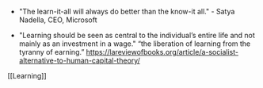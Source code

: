   - "The learn-it-all will always do better than the know-it all." -
    Satya Nadella, CEO, Microsoft

  - "Learning should be seen as central to the individual’s entire life
    and not mainly as an investment in a wage." “the liberation of
    learning from the tyranny of earning.”
    https://lareviewofbooks.org/article/a-socialist-alternative-to-human-capital-theory/

[[Learning]]